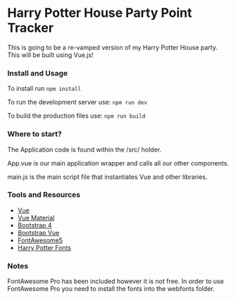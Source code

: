 # Harry Potter House Party Point Tracker

This is going to be a re-vamped version of my Harry Potter House party. This will be built using Vue.js!

### Install and Usage

To install run `npm install`

To run the development server use: `npm run dev`

To build the production files use: `npm run build`

### Where to start?

The Application code is found within the /src/ holder.

App.vue is our main application wrapper and calls all our other components.

main.js is the main script file that instantiates Vue and other libraries.




### Tools and Resources

- [Vue](https://vuejs.org/)
- [Vue Material](https://vuematerial.io/)
- [Bootstrap 4](https://getbootstrap.com/)
- [Bootstrap Vue](https://bootstrap-vue.js.org/)
- [FontAwesome5](https://fontawesome.com)
- [Harry Potter Fonts](https://harrypotterfanzone.com/fonts/)


### Notes

FontAwesome Pro has been included however it is not free. In order to use FontAwesome Pro you need to install the fonts into the webfonts folder.
